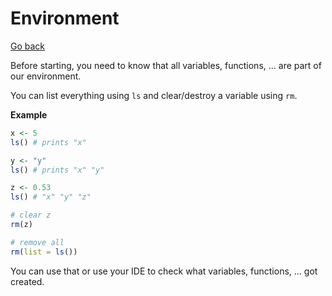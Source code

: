 # Environment

[Go back](../index.md)

Before starting, you need to know that all variables,
functions, ... are part of our environment.

You can list everything using ``ls`` and clear/destroy
a variable using ``rm``.

**Example**

```r
x <- 5
ls() # prints "x"

y <- "y"
ls() # prints "x" "y"

z <- 0.53
ls() # "x" "y" "z"

# clear z
rm(z)

# remove all
rm(list = ls())
```

You can use that or use your IDE to check what
variables, functions, ... got created.
